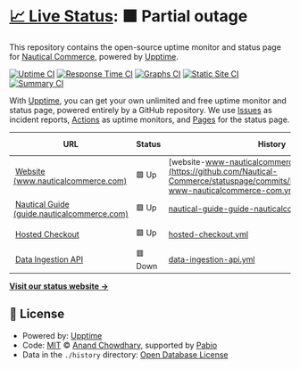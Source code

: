 # [📈 Live Status](https://nautical-commerce.github.io/statuspage): <!--live status--> **🟧 Partial outage**

This repository contains the open-source uptime monitor and status page for [Nautical Commerce](https://nauticalcommerce.com), powered by [Upptime](https://github.com/upptime/upptime).

[![Uptime CI](https://github.com/nautical-commerce/statuspage/workflows/Uptime%20CI/badge.svg)](https://github.com/nautical-commerce/statuspage/actions?query=workflow%3A%22Uptime+CI%22)
[![Response Time CI](https://github.com/nautical-commerce/statuspage/workflows/Response%20Time%20CI/badge.svg)](https://github.com/nautical-commerce/statuspage/actions?query=workflow%3A%22Response+Time+CI%22)
[![Graphs CI](https://github.com/nautical-commerce/statuspage/workflows/Graphs%20CI/badge.svg)](https://github.com/nautical-commerce/statuspage/actions?query=workflow%3A%22Graphs+CI%22)
[![Static Site CI](https://github.com/nautical-commerce/statuspage/workflows/Static%20Site%20CI/badge.svg)](https://github.com/nautical-commerce/statuspage/actions?query=workflow%3A%22Static+Site+CI%22)
[![Summary CI](https://github.com/nautical-commerce/statuspage/workflows/Summary%20CI/badge.svg)](https://github.com/nautical-commerce/statuspage/actions?query=workflow%3A%22Summary+CI%22)

With [Upptime](https://upptime.js.org), you can get your own unlimited and free uptime monitor and status page, powered entirely by a GitHub repository. We use [Issues](https://github.com/nautical-commerce/statuspage/issues) as incident reports, [Actions](https://github.com/nautical-commerce/statuspage/actions) as uptime monitors, and [Pages](https://nautical-commerce.github.io/statuspage) for the status page.

<!--start: status pages-->
<!-- This summary is generated by Upptime (https://github.com/upptime/upptime) -->
<!-- Do not edit this manually, your changes will be overwritten -->
<!-- prettier-ignore -->
| URL | Status | History | Response Time | Uptime |
| --- | ------ | ------- | ------------- | ------ |
| <img alt="" src="https://icons.duckduckgo.com/ip3/www.nauticalcommerce.com.ico" height="13"> [Website (www.nauticalcommerce.com)](https://www.nauticalcommerce.com) | 🟩 Up | [website-www-nauticalcommerce-com.yml](https://github.com/Nautical-Commerce/statuspage/commits/HEAD/history/website-www-nauticalcommerce-com.yml) | <details><summary><img alt="Response time graph" src="./graphs/website-www-nauticalcommerce-com/response-time-week.png" height="20"> 332ms</summary><br><a href="https://status.nauticalcommerce.com/history/website-www-nauticalcommerce-com"><img alt="Response time 294" src="https://img.shields.io/endpoint?url=https%3A%2F%2Fraw.githubusercontent.com%2FNautical-Commerce%2Fstatuspage%2FHEAD%2Fapi%2Fwebsite-www-nauticalcommerce-com%2Fresponse-time.json"></a><br><a href="https://status.nauticalcommerce.com/history/website-www-nauticalcommerce-com"><img alt="24-hour response time 267" src="https://img.shields.io/endpoint?url=https%3A%2F%2Fraw.githubusercontent.com%2FNautical-Commerce%2Fstatuspage%2FHEAD%2Fapi%2Fwebsite-www-nauticalcommerce-com%2Fresponse-time-day.json"></a><br><a href="https://status.nauticalcommerce.com/history/website-www-nauticalcommerce-com"><img alt="7-day response time 332" src="https://img.shields.io/endpoint?url=https%3A%2F%2Fraw.githubusercontent.com%2FNautical-Commerce%2Fstatuspage%2FHEAD%2Fapi%2Fwebsite-www-nauticalcommerce-com%2Fresponse-time-week.json"></a><br><a href="https://status.nauticalcommerce.com/history/website-www-nauticalcommerce-com"><img alt="30-day response time 294" src="https://img.shields.io/endpoint?url=https%3A%2F%2Fraw.githubusercontent.com%2FNautical-Commerce%2Fstatuspage%2FHEAD%2Fapi%2Fwebsite-www-nauticalcommerce-com%2Fresponse-time-month.json"></a><br><a href="https://status.nauticalcommerce.com/history/website-www-nauticalcommerce-com"><img alt="1-year response time 294" src="https://img.shields.io/endpoint?url=https%3A%2F%2Fraw.githubusercontent.com%2FNautical-Commerce%2Fstatuspage%2FHEAD%2Fapi%2Fwebsite-www-nauticalcommerce-com%2Fresponse-time-year.json"></a></details> | <details><summary><a href="https://status.nauticalcommerce.com/history/website-www-nauticalcommerce-com">99.89%</a></summary><a href="https://status.nauticalcommerce.com/history/website-www-nauticalcommerce-com"><img alt="All-time uptime 99.97%" src="https://img.shields.io/endpoint?url=https%3A%2F%2Fraw.githubusercontent.com%2FNautical-Commerce%2Fstatuspage%2FHEAD%2Fapi%2Fwebsite-www-nauticalcommerce-com%2Fuptime.json"></a><br><a href="https://status.nauticalcommerce.com/history/website-www-nauticalcommerce-com"><img alt="24-hour uptime 99.22%" src="https://img.shields.io/endpoint?url=https%3A%2F%2Fraw.githubusercontent.com%2FNautical-Commerce%2Fstatuspage%2FHEAD%2Fapi%2Fwebsite-www-nauticalcommerce-com%2Fuptime-day.json"></a><br><a href="https://status.nauticalcommerce.com/history/website-www-nauticalcommerce-com"><img alt="7-day uptime 99.89%" src="https://img.shields.io/endpoint?url=https%3A%2F%2Fraw.githubusercontent.com%2FNautical-Commerce%2Fstatuspage%2FHEAD%2Fapi%2Fwebsite-www-nauticalcommerce-com%2Fuptime-week.json"></a><br><a href="https://status.nauticalcommerce.com/history/website-www-nauticalcommerce-com"><img alt="30-day uptime 99.97%" src="https://img.shields.io/endpoint?url=https%3A%2F%2Fraw.githubusercontent.com%2FNautical-Commerce%2Fstatuspage%2FHEAD%2Fapi%2Fwebsite-www-nauticalcommerce-com%2Fuptime-month.json"></a><br><a href="https://status.nauticalcommerce.com/history/website-www-nauticalcommerce-com"><img alt="1-year uptime 99.97%" src="https://img.shields.io/endpoint?url=https%3A%2F%2Fraw.githubusercontent.com%2FNautical-Commerce%2Fstatuspage%2FHEAD%2Fapi%2Fwebsite-www-nauticalcommerce-com%2Fuptime-year.json"></a></details>
| <img alt="" src="https://icons.duckduckgo.com/ip3/guide.nauticalcommerce.com.ico" height="13"> [Nautical Guide (guide.nauticalcommerce.com)](https://guide.nauticalcommerce.com) | 🟩 Up | [nautical-guide-guide-nauticalcommerce-com.yml](https://github.com/Nautical-Commerce/statuspage/commits/HEAD/history/nautical-guide-guide-nauticalcommerce-com.yml) | <details><summary><img alt="Response time graph" src="./graphs/nautical-guide-guide-nauticalcommerce-com/response-time-week.png" height="20"> 196ms</summary><br><a href="https://status.nauticalcommerce.com/history/nautical-guide-guide-nauticalcommerce-com"><img alt="Response time 212" src="https://img.shields.io/endpoint?url=https%3A%2F%2Fraw.githubusercontent.com%2FNautical-Commerce%2Fstatuspage%2FHEAD%2Fapi%2Fnautical-guide-guide-nauticalcommerce-com%2Fresponse-time.json"></a><br><a href="https://status.nauticalcommerce.com/history/nautical-guide-guide-nauticalcommerce-com"><img alt="24-hour response time 406" src="https://img.shields.io/endpoint?url=https%3A%2F%2Fraw.githubusercontent.com%2FNautical-Commerce%2Fstatuspage%2FHEAD%2Fapi%2Fnautical-guide-guide-nauticalcommerce-com%2Fresponse-time-day.json"></a><br><a href="https://status.nauticalcommerce.com/history/nautical-guide-guide-nauticalcommerce-com"><img alt="7-day response time 196" src="https://img.shields.io/endpoint?url=https%3A%2F%2Fraw.githubusercontent.com%2FNautical-Commerce%2Fstatuspage%2FHEAD%2Fapi%2Fnautical-guide-guide-nauticalcommerce-com%2Fresponse-time-week.json"></a><br><a href="https://status.nauticalcommerce.com/history/nautical-guide-guide-nauticalcommerce-com"><img alt="30-day response time 212" src="https://img.shields.io/endpoint?url=https%3A%2F%2Fraw.githubusercontent.com%2FNautical-Commerce%2Fstatuspage%2FHEAD%2Fapi%2Fnautical-guide-guide-nauticalcommerce-com%2Fresponse-time-month.json"></a><br><a href="https://status.nauticalcommerce.com/history/nautical-guide-guide-nauticalcommerce-com"><img alt="1-year response time 212" src="https://img.shields.io/endpoint?url=https%3A%2F%2Fraw.githubusercontent.com%2FNautical-Commerce%2Fstatuspage%2FHEAD%2Fapi%2Fnautical-guide-guide-nauticalcommerce-com%2Fresponse-time-year.json"></a></details> | <details><summary><a href="https://status.nauticalcommerce.com/history/nautical-guide-guide-nauticalcommerce-com">100.00%</a></summary><a href="https://status.nauticalcommerce.com/history/nautical-guide-guide-nauticalcommerce-com"><img alt="All-time uptime 100.00%" src="https://img.shields.io/endpoint?url=https%3A%2F%2Fraw.githubusercontent.com%2FNautical-Commerce%2Fstatuspage%2FHEAD%2Fapi%2Fnautical-guide-guide-nauticalcommerce-com%2Fuptime.json"></a><br><a href="https://status.nauticalcommerce.com/history/nautical-guide-guide-nauticalcommerce-com"><img alt="24-hour uptime 100.00%" src="https://img.shields.io/endpoint?url=https%3A%2F%2Fraw.githubusercontent.com%2FNautical-Commerce%2Fstatuspage%2FHEAD%2Fapi%2Fnautical-guide-guide-nauticalcommerce-com%2Fuptime-day.json"></a><br><a href="https://status.nauticalcommerce.com/history/nautical-guide-guide-nauticalcommerce-com"><img alt="7-day uptime 100.00%" src="https://img.shields.io/endpoint?url=https%3A%2F%2Fraw.githubusercontent.com%2FNautical-Commerce%2Fstatuspage%2FHEAD%2Fapi%2Fnautical-guide-guide-nauticalcommerce-com%2Fuptime-week.json"></a><br><a href="https://status.nauticalcommerce.com/history/nautical-guide-guide-nauticalcommerce-com"><img alt="30-day uptime 100.00%" src="https://img.shields.io/endpoint?url=https%3A%2F%2Fraw.githubusercontent.com%2FNautical-Commerce%2Fstatuspage%2FHEAD%2Fapi%2Fnautical-guide-guide-nauticalcommerce-com%2Fuptime-month.json"></a><br><a href="https://status.nauticalcommerce.com/history/nautical-guide-guide-nauticalcommerce-com"><img alt="1-year uptime 100.00%" src="https://img.shields.io/endpoint?url=https%3A%2F%2Fraw.githubusercontent.com%2FNautical-Commerce%2Fstatuspage%2FHEAD%2Fapi%2Fnautical-guide-guide-nauticalcommerce-com%2Fuptime-year.json"></a></details>
| <img alt="" src="https://icons.duckduckgo.com/ip3/checkout.nauticalcommerce.com.ico" height="13"> [Hosted Checkout](https://checkout.nauticalcommerce.com/version) | 🟩 Up | [hosted-checkout.yml](https://github.com/Nautical-Commerce/statuspage/commits/HEAD/history/hosted-checkout.yml) | <details><summary><img alt="Response time graph" src="./graphs/hosted-checkout/response-time-week.png" height="20"> 281ms</summary><br><a href="https://status.nauticalcommerce.com/history/hosted-checkout"><img alt="Response time 205" src="https://img.shields.io/endpoint?url=https%3A%2F%2Fraw.githubusercontent.com%2FNautical-Commerce%2Fstatuspage%2FHEAD%2Fapi%2Fhosted-checkout%2Fresponse-time.json"></a><br><a href="https://status.nauticalcommerce.com/history/hosted-checkout"><img alt="24-hour response time 243" src="https://img.shields.io/endpoint?url=https%3A%2F%2Fraw.githubusercontent.com%2FNautical-Commerce%2Fstatuspage%2FHEAD%2Fapi%2Fhosted-checkout%2Fresponse-time-day.json"></a><br><a href="https://status.nauticalcommerce.com/history/hosted-checkout"><img alt="7-day response time 281" src="https://img.shields.io/endpoint?url=https%3A%2F%2Fraw.githubusercontent.com%2FNautical-Commerce%2Fstatuspage%2FHEAD%2Fapi%2Fhosted-checkout%2Fresponse-time-week.json"></a><br><a href="https://status.nauticalcommerce.com/history/hosted-checkout"><img alt="30-day response time 237" src="https://img.shields.io/endpoint?url=https%3A%2F%2Fraw.githubusercontent.com%2FNautical-Commerce%2Fstatuspage%2FHEAD%2Fapi%2Fhosted-checkout%2Fresponse-time-month.json"></a><br><a href="https://status.nauticalcommerce.com/history/hosted-checkout"><img alt="1-year response time 205" src="https://img.shields.io/endpoint?url=https%3A%2F%2Fraw.githubusercontent.com%2FNautical-Commerce%2Fstatuspage%2FHEAD%2Fapi%2Fhosted-checkout%2Fresponse-time-year.json"></a></details> | <details><summary><a href="https://status.nauticalcommerce.com/history/hosted-checkout">100.00%</a></summary><a href="https://status.nauticalcommerce.com/history/hosted-checkout"><img alt="All-time uptime 99.87%" src="https://img.shields.io/endpoint?url=https%3A%2F%2Fraw.githubusercontent.com%2FNautical-Commerce%2Fstatuspage%2FHEAD%2Fapi%2Fhosted-checkout%2Fuptime.json"></a><br><a href="https://status.nauticalcommerce.com/history/hosted-checkout"><img alt="24-hour uptime 100.00%" src="https://img.shields.io/endpoint?url=https%3A%2F%2Fraw.githubusercontent.com%2FNautical-Commerce%2Fstatuspage%2FHEAD%2Fapi%2Fhosted-checkout%2Fuptime-day.json"></a><br><a href="https://status.nauticalcommerce.com/history/hosted-checkout"><img alt="7-day uptime 100.00%" src="https://img.shields.io/endpoint?url=https%3A%2F%2Fraw.githubusercontent.com%2FNautical-Commerce%2Fstatuspage%2FHEAD%2Fapi%2Fhosted-checkout%2Fuptime-week.json"></a><br><a href="https://status.nauticalcommerce.com/history/hosted-checkout"><img alt="30-day uptime 99.76%" src="https://img.shields.io/endpoint?url=https%3A%2F%2Fraw.githubusercontent.com%2FNautical-Commerce%2Fstatuspage%2FHEAD%2Fapi%2Fhosted-checkout%2Fuptime-month.json"></a><br><a href="https://status.nauticalcommerce.com/history/hosted-checkout"><img alt="1-year uptime 99.87%" src="https://img.shields.io/endpoint?url=https%3A%2F%2Fraw.githubusercontent.com%2FNautical-Commerce%2Fstatuspage%2FHEAD%2Fapi%2Fhosted-checkout%2Fuptime-year.json"></a></details>
| <img alt="" src="https://icons.duckduckgo.com/ip3/ingestion-api.mpconsole.com.ico" height="13"> [Data Ingestion API](https://ingestion-api.mpconsole.com/) | 🟥 Down | [data-ingestion-api.yml](https://github.com/Nautical-Commerce/statuspage/commits/HEAD/history/data-ingestion-api.yml) | <details><summary><img alt="Response time graph" src="./graphs/data-ingestion-api/response-time-week.png" height="20"> 162ms</summary><br><a href="https://status.nauticalcommerce.com/history/data-ingestion-api"><img alt="Response time 159" src="https://img.shields.io/endpoint?url=https%3A%2F%2Fraw.githubusercontent.com%2FNautical-Commerce%2Fstatuspage%2FHEAD%2Fapi%2Fdata-ingestion-api%2Fresponse-time.json"></a><br><a href="https://status.nauticalcommerce.com/history/data-ingestion-api"><img alt="24-hour response time 57" src="https://img.shields.io/endpoint?url=https%3A%2F%2Fraw.githubusercontent.com%2FNautical-Commerce%2Fstatuspage%2FHEAD%2Fapi%2Fdata-ingestion-api%2Fresponse-time-day.json"></a><br><a href="https://status.nauticalcommerce.com/history/data-ingestion-api"><img alt="7-day response time 162" src="https://img.shields.io/endpoint?url=https%3A%2F%2Fraw.githubusercontent.com%2FNautical-Commerce%2Fstatuspage%2FHEAD%2Fapi%2Fdata-ingestion-api%2Fresponse-time-week.json"></a><br><a href="https://status.nauticalcommerce.com/history/data-ingestion-api"><img alt="30-day response time 163" src="https://img.shields.io/endpoint?url=https%3A%2F%2Fraw.githubusercontent.com%2FNautical-Commerce%2Fstatuspage%2FHEAD%2Fapi%2Fdata-ingestion-api%2Fresponse-time-month.json"></a><br><a href="https://status.nauticalcommerce.com/history/data-ingestion-api"><img alt="1-year response time 159" src="https://img.shields.io/endpoint?url=https%3A%2F%2Fraw.githubusercontent.com%2FNautical-Commerce%2Fstatuspage%2FHEAD%2Fapi%2Fdata-ingestion-api%2Fresponse-time-year.json"></a></details> | <details><summary><a href="https://status.nauticalcommerce.com/history/data-ingestion-api">36.63%</a></summary><a href="https://status.nauticalcommerce.com/history/data-ingestion-api"><img alt="All-time uptime 70.11%" src="https://img.shields.io/endpoint?url=https%3A%2F%2Fraw.githubusercontent.com%2FNautical-Commerce%2Fstatuspage%2FHEAD%2Fapi%2Fdata-ingestion-api%2Fuptime.json"></a><br><a href="https://status.nauticalcommerce.com/history/data-ingestion-api"><img alt="24-hour uptime 0.00%" src="https://img.shields.io/endpoint?url=https%3A%2F%2Fraw.githubusercontent.com%2FNautical-Commerce%2Fstatuspage%2FHEAD%2Fapi%2Fdata-ingestion-api%2Fuptime-day.json"></a><br><a href="https://status.nauticalcommerce.com/history/data-ingestion-api"><img alt="7-day uptime 36.63%" src="https://img.shields.io/endpoint?url=https%3A%2F%2Fraw.githubusercontent.com%2FNautical-Commerce%2Fstatuspage%2FHEAD%2Fapi%2Fdata-ingestion-api%2Fuptime-week.json"></a><br><a href="https://status.nauticalcommerce.com/history/data-ingestion-api"><img alt="30-day uptime 59.16%" src="https://img.shields.io/endpoint?url=https%3A%2F%2Fraw.githubusercontent.com%2FNautical-Commerce%2Fstatuspage%2FHEAD%2Fapi%2Fdata-ingestion-api%2Fuptime-month.json"></a><br><a href="https://status.nauticalcommerce.com/history/data-ingestion-api"><img alt="1-year uptime 70.11%" src="https://img.shields.io/endpoint?url=https%3A%2F%2Fraw.githubusercontent.com%2FNautical-Commerce%2Fstatuspage%2FHEAD%2Fapi%2Fdata-ingestion-api%2Fuptime-year.json"></a></details>

<!--end: status pages-->

[**Visit our status website →**](https://nautical-commerce.github.io/statuspage)

## 📄 License

- Powered by: [Upptime](https://github.com/upptime/upptime)
- Code: [MIT](./LICENSE) © [Anand Chowdhary](https://anandchowdhary.com), supported by [Pabio](https://pabio.com)
- Data in the `./history` directory: [Open Database License](https://opendatacommons.org/licenses/odbl/1-0/)

